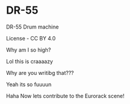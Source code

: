 # DR-55
 DR-55 Drum machine

 License - CC BY 4.0

Why am I so high?

Lol this is craaaazy

Why are you writibg that???

Yeah its so fuuuun

Haha Now lets contribute to the Eurorack scene!
